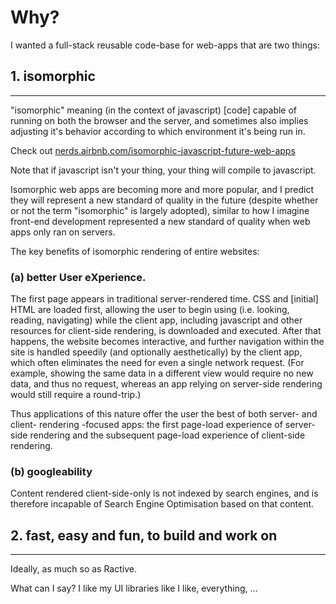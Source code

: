 # Why?

I wanted a full-stack reusable code-base for web-apps that are two things:

## 1. isomorphic
---

"isomorphic" meaning (in the context of javascript) [code] capable of running on both the browser and the server, and 
sometimes also implies adjusting it's behavior according to which environment it's being run in.

Check out [nerds.airbnb.com/isomorphic-javascript-future-web-apps](http://nerds.airbnb.com/isomorphic-javascript-future-web-apps)

Note that if javascript isn't your thing, your thing will compile to javascript.

Isomorphic web apps are becoming more and more popular, and I predict they will represent a new standard of quality 
in the future (despite whether or not the term "isomorphic" is largely adopted), similar to how I imagine front-end 
development represented a new standard of quality when web apps only ran on servers.

The key benefits of isomorphic rendering of entire websites:
	
### (a) better User eXperience. 

The first page appears in traditional server-rendered time. CSS and [initial] HTML are loaded first, allowing 
the user to begin using (i.e. looking, reading, navigating) while the client app, including javascript and other 
resources for client-side rendering, is downloaded and executed. After that happens, the website becomes interactive, 
and further navigation within the site is handled speedily (and optionally aesthetically) by the client app, which 
often eliminates the need for even a single network request. (For example, showing the same data in a different 
view would require no new data, and thus no request, whereas an app relying on server-side rendering would still 
require a round-trip.)

Thus applications of this nature offer the user the best of both server- and client- rendering -focused apps: the 
first page-load experience of server-side rendering and the subsequent page-load experience of client-side rendering.

### (b) googleability 

Content rendered client-side-only is not indexed by search engines, and is therefore incapable of Search Engine 
Optimisation based on that content.	

## 2. fast, easy and fun, to build and work on
---

Ideally, as much so as Ractive.

What can I say? I like my UI libraries like I like, everything, ...
